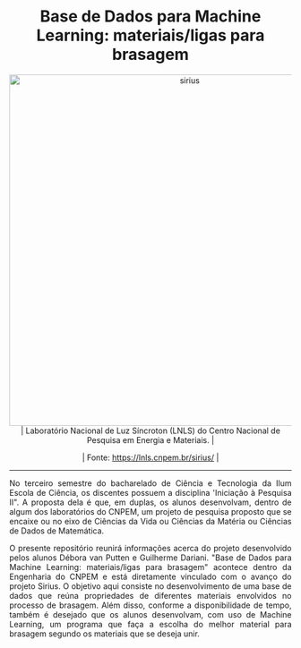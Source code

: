 <h1 align="center"> Base de Dados para Machine Learning: materiais/ligas para brasagem </h1>

<div align="center">
<img width="628" alt="sirius" src="https://user-images.githubusercontent.com/107012297/236521092-85c57a2e-6959-497b-ac62-2f6612771ad8.png"> 
</div>
 
 <div align="center">  | Laboratório Nacional de Luz Síncroton (LNLS) do Centro Nacional de Pesquisa em Energia e Materiais. | 
  
  | Fonte: https://lnls.cnpem.br/sirius/ |
  </div>
  
 <hr>
 
<div align="justify"> No terceiro semestre do bacharelado de Ciência e Tecnologia da Ilum Escola de Ciência, os discentes possuem a disciplina 'Iniciação à Pesquisa II". A proposta dela é que, em duplas, os alunos desenvolvam, dentro de algum dos laboratórios do CNPEM, um projeto de pesquisa proposto que se encaixe ou no eixo de Ciências da Vida ou Ciências da Matéria ou Ciências de Dados de Matemática. 
  
  
  O presente repositório reunirá informações acerca do projeto desenvolvido pelos alunos Débora van Putten e Guilherme Dariani. "Base de Dados para Machine Learning: materiais/ligas para brasagem" acontece dentro da Engenharia do CNPEM e está diretamente vinculado com o avanço do projeto Sirius. O objetivo aqui consiste no desenvolvimento de uma base de dados que reúna propriedades de diferentes materiais envolvidos no processo de brasagem. Além disso, conforme a disponibilidade de tempo, também é desejado que os alunos desenvolvam, com uso de Machine Learning, um programa que faça a escolha do melhor material para brasagem segundo os materiais que se deseja unir.
